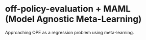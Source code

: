 # off-policy-evaluation + MAML (Model Agnostic Meta-Learning)
Approaching OPE as a regression problem using meta-learning.
